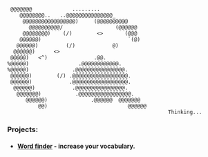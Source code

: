                                        
     @@@@@@@             .........             
        @@@@@@@@..   ..@@@@@@@@@@@@@@@_       
         @@@@@@@@@@@@@@@@@)     (@@@@@@@@@@   
           @@@@@@@@@@/                 (@@@@@@  
         @@@@@@@@)    (/)        <>       (@@@     
        @@@@@@)                            `(@)    
       @@@@@@)         (/)            @)        
      @@@@@@)      <>                 
     @@@@@)   <^)               .@@.            
    %@@@@@)                .@@@@@@@@@@@@.       
    %@@@@@)              .@@@@@@@@@@@@@@@@.     
     @@@@@@)        (/) .@@@@@@@@@@@@@@@@@@.    
     @@@@@@)            .@@@@@@@@@@@@@@@@@@.    
      @@@@@@)            .@@@@@@@@@@@@@@@@.     
       @@@@@@@)           .@@@@@@@@@@@@@@@@@.   
          @@@@@@)              .@@@@@@  @@@@@@@ 
              @@)                          @@@@@@
                                                        Thinking...

### Projects: 

- #### [Word finder](https://word-finder-project-23.herokuapp.com/) - increase your vocabulary.


